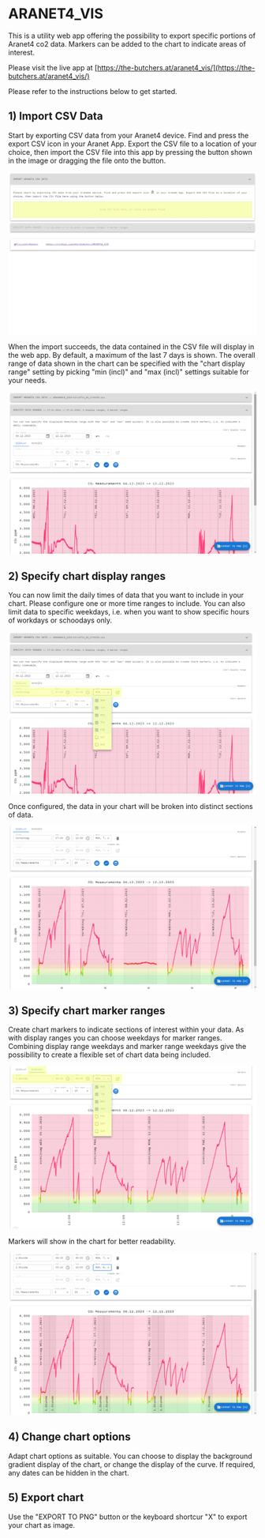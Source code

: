 # ARANET4_VIS

This is a utility web app offering the possibility to export specific portions of Aranet4 co2 data. Markers can be added to the chart to indicate areas of interest.

Please visit the live app at [https://the-butchers.at/aranet4_vis/](https://the-butchers.at/aranet4_vis/)

Please refer to the instructions below to get started.

## 1) Import CSV Data

Start by exporting CSV data from your Aranet4 device. Find and press the export CSV icon in your Aranet App. Export the CSV file to a location of your choice, then import the CSV file into this app by pressing the button shown in the image or dragging the file onto the button.

![CSV dropzone](screens/screen_01.png)

When the import succeeds, the data contained in the CSV file will display in the web app. By default, a maximum of the last 7 days is shown. The overall range of data shown in the chart can be specified with the "chart display range" setting by picking "min (incl)" and "max (incl)" settings suitable for your needs.

![data after importing](screens/screen_02.png)

## 2) Specify chart display ranges

You can now limit the daily times of data that you want to include in your chart. Please configure one or more time ranges to include. You can also limit data to specific weekdays, i.e. when you want to show specific hours of workdays or schoodays only.

![specifiy display range](screens/screen_03.png)

Once configured, the data in your chart will be broken into distinct sections of data.

![display ranges in chart](screens/screen_04.png)

## 3) Specify chart marker ranges

Create chart markers to indicate sections of interest within your data. As with display ranges you can choose weekdays for marker ranges. Combining display range weekdays and marker range weekdays give the possibility to create a flexible set of chart data being included.

![specify marker ranges](screens/screen_05.png)

Markers will show in the chart for better readability.

![marker ranges in chart](screens/screen_06.png)

## 4) Change chart options

Adapt chart options as suitable. You can choose to display the background gradient display of the chart, or change the display of the curve. If required, any dates can be hidden in the chart.

## 5) Export chart

Use the "EXPORT TO PNG" button or the keyboard shortcur "X" to export your chart as image.